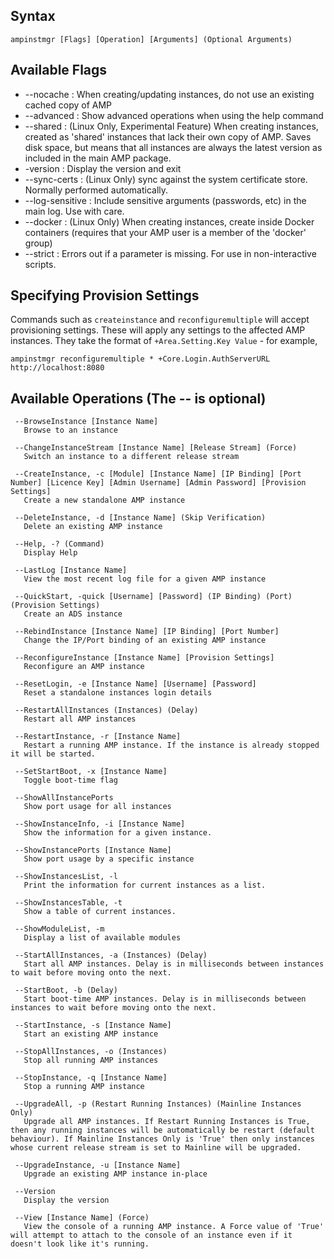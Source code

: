 Syntax
---

    ampinstmgr [Flags] [Operation] [Arguments] (Optional Arguments)

Available Flags
---

* --nocache       : When creating/updating instances, do not use an existing cached copy of AMP
* --advanced      : Show advanced operations when using the help command
* --shared        : (Linux Only, Experimental Feature) When creating instances, created as 'shared' instances that lack their own copy of AMP. Saves disk space, but means that all instances are always the latest version as included in the main AMP package.
* -version        : Display the version and exit
* --sync-certs    : (Linux Only) sync against the system certificate store. Normally performed automatically.
* --log-sensitive : Include sensitive arguments (passwords, etc) in the main log. Use with care.
* --docker        : (Linux Only) When creating instances, create inside Docker containers (requires that your AMP user is a member of the 'docker' group)
* --strict        : Errors out if a parameter is missing. For use in non-interactive scripts.

Specifying Provision Settings
---

Commands such as `createinstance` and `reconfiguremultiple` will accept provisioning settings. These will apply any settings to the affected AMP instances. They take the format of `+Area.Setting.Key Value` - for example, 

    ampinstmgr reconfiguremultiple * +Core.Login.AuthServerURL http://localhost:8080

Available Operations (The -- is optional)
---

```
 --BrowseInstance [Instance Name]
   Browse to an instance

 --ChangeInstanceStream [Instance Name] [Release Stream] (Force)
   Switch an instance to a different release stream

 --CreateInstance, -c [Module] [Instance Name] [IP Binding] [Port Number] [Licence Key] [Admin Username] [Admin Password] [Provision Settings]
   Create a new standalone AMP instance

 --DeleteInstance, -d [Instance Name] (Skip Verification)
   Delete an existing AMP instance

 --Help, -? (Command)
   Display Help

 --LastLog [Instance Name]
   View the most recent log file for a given AMP instance

 --QuickStart, -quick [Username] [Password] (IP Binding) (Port) (Provision Settings)
   Create an ADS instance

 --RebindInstance [Instance Name] [IP Binding] [Port Number]
   Change the IP/Port binding of an existing AMP instance

 --ReconfigureInstance [Instance Name] [Provision Settings]
   Reconfigure an AMP instance

 --ResetLogin, -e [Instance Name] [Username] [Password]
   Reset a standalone instances login details

 --RestartAllInstances (Instances) (Delay)
   Restart all AMP instances

 --RestartInstance, -r [Instance Name]
   Restart a running AMP instance. If the instance is already stopped it will be started.

 --SetStartBoot, -x [Instance Name]
   Toggle boot-time flag

 --ShowAllInstancePorts
   Show port usage for all instances

 --ShowInstanceInfo, -i [Instance Name]
   Show the information for a given instance.

 --ShowInstancePorts [Instance Name]
   Show port usage by a specific instance

 --ShowInstancesList, -l
   Print the information for current instances as a list.

 --ShowInstancesTable, -t
   Show a table of current instances.

 --ShowModuleList, -m
   Display a list of available modules

 --StartAllInstances, -a (Instances) (Delay)
   Start all AMP instances. Delay is in milliseconds between instances to wait before moving onto the next.

 --StartBoot, -b (Delay)
   Start boot-time AMP instances. Delay is in milliseconds between instances to wait before moving onto the next.

 --StartInstance, -s [Instance Name]
   Start an existing AMP instance

 --StopAllInstances, -o (Instances)
   Stop all running AMP instances

 --StopInstance, -q [Instance Name]
   Stop a running AMP instance

 --UpgradeAll, -p (Restart Running Instances) (Mainline Instances Only)
   Upgrade all AMP instances. If Restart Running Instances is True, then any running instances will be automatically be restart (default behaviour). If Mainline Instances Only is 'True' then only instances whose current release stream is set to Mainline will be upgraded.

 --UpgradeInstance, -u [Instance Name]
   Upgrade an existing AMP instance in-place

 --Version
   Display the version

 --View [Instance Name] (Force)
   View the console of a running AMP instance. A Force value of 'True' will attempt to attach to the console of an instance even if it doesn't look like it's running.
```